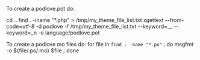 To create a podlove.pot do:

cd ..
find . -iname "*.php" > /tmp/my_theme_file_list.txt
xgettext --from-code=utf-8 -d podlove  -f /tmp/my_theme_file_list.txt --keyword=__ --keyword=_n -o language/podlove.pot


To create a podlove mo files do:
for file in `find . -name "*.po"` ; do msgfmt -o ${file/.po/.mo} $file ; done
